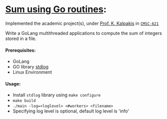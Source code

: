 # [Sum using Go routines](https://www.csee.umbc.edu/~kalpakis/Courses/621-sp18/homeworks/hw1c.php):

Implemented the academic project(s), under [Prof. K. Kalpakis](https://www.csee.umbc.edu/~kalpakis/) in [`CMSC-621`](https://www.csee.umbc.edu/~kalpakis/Courses/621-sp18/cmsc621.php)

Write a GoLang multithreaded applications to compute the sum of integers stored in a file. 

#### Prerequisites:
* GoLang
* GO library [stdlog](https://github.com/alexcesaro/log)
* Linux Environment

#### Usage:
* Install `stdlog` library using `make configure`
* `make build`
* `./main -log=<loglevel> <#workers> <filename>`
* Specifying log level is optional, default log level is 'info'

